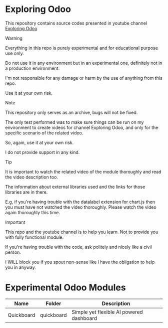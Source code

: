 # Exploring Odoo

This repository contains source codes presented in youtube channel [Exploring Odoo](https://www.youtube.com/@exploring-odoo)


> [!WARNING]
> Everything in this repo is purely experimental and for educational purpose use only.
>
> Do not use it in any environment but in an experimental one, definitely not in a production environment.
>
> I'm not responsible for any damage or harm by the use of anything from this repo.
>
> Use it at your own risk.
>

> [!NOTE]
> This repository only serves as an archive, bugs will not be fixed.
>
> The only test performed was to make sure things can be run on my environment to create videos for channel Exploring Odoo, and only for the specific scenario of the related video.
>
> So, again, use it at your own risk.
>
> I do not provide support in any kind.

> [!TIP]
> It is important to watch the related video of the module thoroughly and read the video description too.
>
> The information about external libraries used and the links for those libraries are in there.
>
> E.g, if you're having trouble with the datalabel extension for chart.js then you must have not watched the video thoroughly. Please watch the video again thoroughly this time.
>

>[!IMPORTANT]
> This repo and the youtube channel is to help you learn. Not to provide you with fully functional module.
>
> If you're having trouble with the code, ask politely and nicely like a civil person.
>
> I WILL block you if you spout non-sense like I have the obligation to help you in anyway.

# Experimental Odoo Modules

| Name              | Folder                    | Description                                             |
| ----------------- | ------------------------- | ------------------------------------------------------- |
| Quickboard        | quickboard                | Simple yet flexible AI powered dashboard                |
